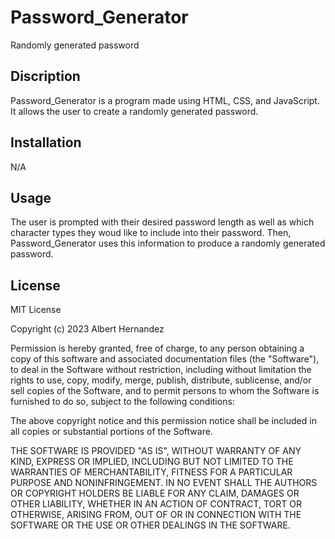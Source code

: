 # Password_Generator

Randomly generated password

## Discription

Password_Generator is a program made using HTML, CSS, and JavaScript. It allows the user to create a randomly generated password.

## Installation

N/A

## Usage

The user is prompted with their desired password length as well as which character types they woud like to include into their password. Then, Password_Generator uses this information to produce a randomly generated password. 


## License 

MIT License

Copyright (c) 2023 Albert Hernandez

Permission is hereby granted, free of charge, to any person obtaining a copy of this software and associated documentation files (the "Software"), to deal in the Software without restriction, including without limitation the rights to use, copy, modify, merge, publish, distribute, sublicense, and/or sell copies of the Software, and to permit persons to whom the Software is furnished to do so, subject to the following conditions:

The above copyright notice and this permission notice shall be included in all copies or substantial portions of the Software.

THE SOFTWARE IS PROVIDED "AS IS", WITHOUT WARRANTY OF ANY KIND, EXPRESS OR IMPLIED, INCLUDING BUT NOT LIMITED TO THE WARRANTIES OF MERCHANTABILITY, FITNESS FOR A PARTICULAR PURPOSE AND NONINFRINGEMENT. IN NO EVENT SHALL THE AUTHORS OR COPYRIGHT HOLDERS BE LIABLE FOR ANY CLAIM, DAMAGES OR OTHER LIABILITY, WHETHER IN AN ACTION OF CONTRACT, TORT OR OTHERWISE, ARISING FROM, OUT OF OR IN CONNECTION WITH THE SOFTWARE OR THE USE OR OTHER DEALINGS IN THE SOFTWARE.